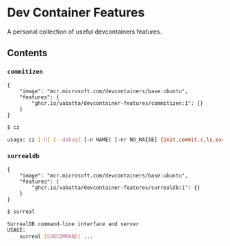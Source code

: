 # Dev Container Features

A personal collection of useful devcontainers features.

## Contents

### `commitizen`

```jsonc
{
    "image": "mcr.microsoft.com/devcontainers/base:ubuntu",
    "features": {
        "ghcr.io/vabatta/devcontainer-features/commitizen:1": {}
    }
}
```

```bash
$ cz

usage: cz [-h] [--debug] [-n NAME] [-nr NO_RAISE] {init,commit,c,ls,example,info,schema,bump,changelog,ch,check,version} ...
```

### `surrealdb`

```jsonc
{
    "image": "mcr.microsoft.com/devcontainers/base:ubuntu",
    "features": {
        "ghcr.io/vabatta/devcontainer-features/surrealdb:1": {}
    }
}
```

```bash
$ surreal

SurrealDB command-line interface and server 
USAGE:
    surreal [SUBCOMMAND] ...
```